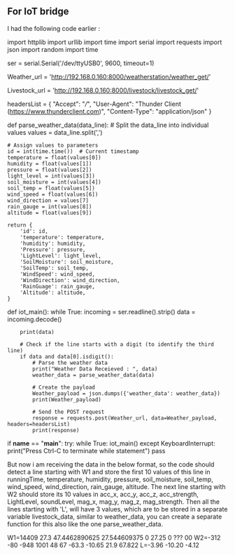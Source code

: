 ## For IoT bridge

I had the following code earlier : 

import httplib
import urllib
import time
import serial
import requests
import json
import random
import time

ser = serial.Serial('/dev/ttyUSB0', 9600, timeout=1)

Weather_url = 'http://192.168.0.160:8000/weatherstation/weather_get/'

Livestock_url = 'http://192.168.0.160:8000/livestock/livestock_get/'

headersList = {
 "Accept": "*/*",
 "User-Agent": "Thunder Client (https://www.thunderclient.com)",
 "Content-Type": "application/json" 
}

def parse_weather_data(data_line):
    # Split the data_line into individual values
    values = data_line.split(',')
    
    # Assign values to parameters
    id = int(time.time())  # Current timestamp
    temperature = float(values[0])
    humidity = float(values[1])
    pressure = float(values[2])
    light_level = int(values[3])
    soil_moisture = int(values[4])
    soil_temp = float(values[5])
    wind_speed = float(values[6])
    wind_direction = values[7]
    rain_gauge = int(values[8])
    altitude = float(values[9])
    
    return {
        'id': id,
        'temperature': temperature,
        'humidity': humidity,
        'Pressure': pressure,
        'LightLevel': light_level,
        'SoilMoisture': soil_moisture,
        'SoilTemp': soil_temp,
        'WindSpeed': wind_speed,
        'WindDirection': wind_direction,
        'RainGuage': rain_gauge,
        'Altitude': altitude,
    }

def iot_main():
    while True:
        incoming = ser.readline().strip()
        data = incoming.decode()
        
        print(data)
        
        # Check if the line starts with a digit (to identify the third line)
        if data and data[0].isdigit():
            # Parse the weather data
            print("Weather Data Receieved : ", data)
            weather_data = parse_weather_data(data)
            
            # Create the payload
            Weather_payload = json.dumps({'weather_data': weather_data})
            print(Weather_payload)
            
            # Send the POST request
            response = requests.post(Weather_url, data=Weather_payload, headers=headersList)
            print(response)

if __name__ == "__main__":
    try:
        while True:
            iot_main()
    except KeyboardInterrupt:
        print("Press Ctrl-C to terminate while statement")
        pass

But now i am receiving the data in the below format, so the code should detect a line starting with W1 and store the first 10 values of this line in runningTime, temperature, humidity, pressure, soil_moisture, soil_temp, wind_speed, wind_direction, rain_gauge, altitude. The next line starting with W2 should store its 10 values in acc_x, acc_y, acc_z, acc_strength, LightLevel, soundLevel, mag_x, mag_y, mag_z, mag_strength.
Then all the lines starting with 'L', will have 3 values, which are to be stored in a separate variable livestock_data, similar to weather_data, you can create a separate function for this also like the one parse_weather_data. 

W1=14409 27.3 47.4462890625 27.544609375 0 27.25 0 ??? 00
W2=-312 -80 -948 1001 48 67 -63.3 -10.65 21.9 67.822
L=-3.96 -10.20 -4.12
